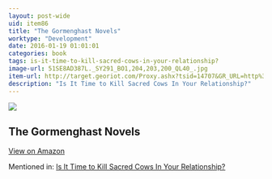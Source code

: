 ```yaml
---
layout: post-wide
uid: item86
title: "The Gormenghast Novels"
worktype: "Development"
date: 2016-01-19 01:01:01
categories: book
tags: is-it-time-to-kill-sacred-cows-in-your-relationship?
image-url: 51SE8AD387L._SY291_BO1,204,203,200_QL40_.jpg
item-url: http://target.georiot.com/Proxy.ashx?tsid=14707&GR_URL=http%3A%2F%2Fwww.amazon.com%2FGormenghast-Novels-Titus-Groan-Alone%2Fdp%2F0879516283%2F
description: "Is It Time to Kill Sacred Cows In Your Relationship?"
---
```

<a href="http://target.georiot.com/Proxy.ashx?tsid=14707&GR_URL=http%3A%2F%2Fwww.amazon.com%2FGormenghast-Novels-Titus-Groan-Alone%2Fdp%2F0879516283%2F" target="blank"><img src="../../../../img/thumbs/51SE8AD387L._SY291_BO1,204,203,200_QL40_.jpg" class="prod-img"></a>
<h2>The Gormenghast Novels</h2>
<p><a class="btn btn-primary" href="http://target.georiot.com/Proxy.ashx?tsid=14707&GR_URL=http%3A%2F%2Fwww.amazon.com%2FGormenghast-Novels-Titus-Groan-Alone%2Fdp%2F0879516283%2F" target="blank">View on Amazon</a><p>
<p>Mentioned in: <a href="http://fourhourworkweek.com/2015/05/20/google-x/" target="blank">Is It Time to Kill Sacred Cows In Your Relationship?</a></p>
